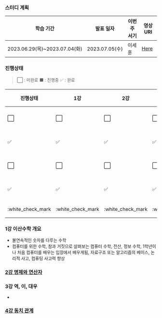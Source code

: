 ### 스터디 계획
|학습 기간|발표 일자|이번주 서기|영상 URI|
|----|----|----|----|
|2023.06.29(목)~2023.07.04(화)|2023.07.05(수)|이세훈|[Here](https://www.youtube.com/playlist?list=PLRx0vPvlEmdDgOIBt9MKQl-uMVrxtac4n)|

### 진행상태
> :white_large_square: : 미완료
> :black_large_square: : 진행중
> :white_check_mark: : 완료

|진행상태|1강|2강|3강|4강|이름|정리 사이트|
|----|----|----|----|----|----|----|
|:white_large_square:|:white_large_square:|:white_large_square:|:white_large_square:|:white_large_square:|이세훈|www.com|
|:white_check_mark:|:white_check_mark:|:white_check_mark:|:white_check_mark:|:white_check_mark:|연제경|www.com|
|:white_large_square:|:white_large_square:|:white_large_square:|:white_large_square:|:white_large_square:|최규호|www.com|
|:white_check_mark:|:white_check_mark:|:white_check_mark:|:white_check_mark:|:white_check_mark:|이은성|[흑](https://velog.io/@seong_li/%EC%9D%B4%EC%82%B0-%EC%88%98%ED%95%99-%EC%9D%B4%EC%82%B0%EC%88%98%ED%95%99-%EA%B8%B0%EC%B4%88)|
|:white_check_mark|:white_check_mark|:white_check_mark|:white_check_mark|:white_check_mark|강현|[www.com](https://hyunleo.tistory.com/category/CS/%EC%9D%B4%EC%82%B0%EC%88%98%ED%95%99%20%EA%B8%B0%EC%B4%88)|

### 1강 이산수학 개요
 - 불연속적인 숫자를 다루는 수학
 -  컴퓨터를 위한 수학, 참과 거짓으로 살펴보는 컴퓨터 수학, 전산, 정보 수학, 1학년이나 처음 컴퓨터를 배우는 입장에서 배우게됨, 자료구조 또는  알고리즘의 베이스, 논리적 사고, 컴퓨팅 사고력 향상


### [2강 명제와 연산자](/이산-수학/이산수학-기초/명제와-연산자.md)
 
### 3강 역, 이, 대우
- 

### [4강 동치 관계](/이산-수학/이산수학-기초/동치-관계.md)

